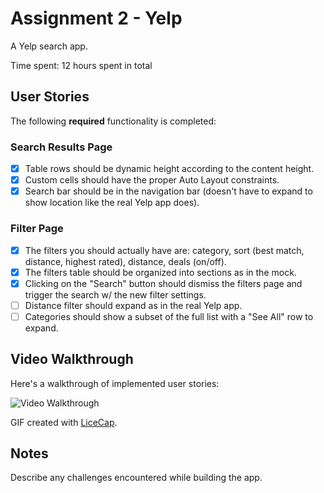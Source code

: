 # Assignment 2 - Yelp

A Yelp search app.

Time spent: 12 hours spent in total

## User Stories

The following **required** functionality is completed:

### Search Results Page

- [x] Table rows should be dynamic height according to the content height.
- [x] Custom cells should have the proper Auto Layout constraints.
- [x] Search bar should be in the navigation bar (doesn't have to expand to show location like the real Yelp app does).

### Filter Page

- [x] The filters you should actually have are: category, sort (best match, distance, highest rated), distance, deals (on/off).
- [x] The filters table should be organized into sections as in the mock.
- [x] Clicking on the "Search" button should dismiss the filters page and trigger the search w/ the new filter settings.
- [ ] Distance filter should expand as in the real Yelp app.
- [ ] Categories should show a subset of the full list with a "See All" row to expand.

## Video Walkthrough

Here's a walkthrough of implemented user stories:

<img src='http://i.imgur.com/JpuxX2k.gif' title='Video Walkthrough' width='' alt='Video Walkthrough' />

GIF created with [LiceCap](http://www.cockos.com/licecap/).

## Notes

Describe any challenges encountered while building the app.


